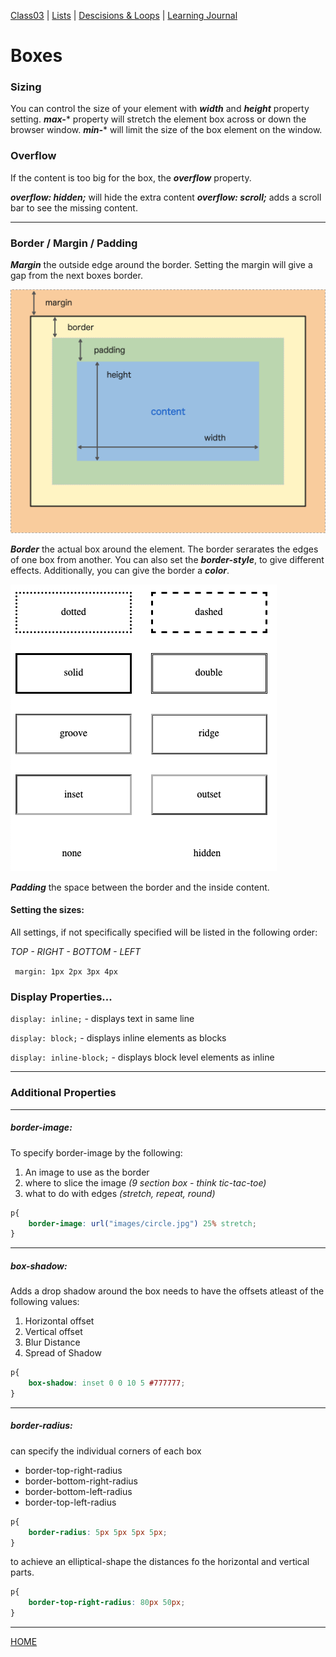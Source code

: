 [Class03](https://cassandraortiz.github.io/reading-notes/Class02/class-02) \| [Lists](https://cassandraortiz.github.io/reading-notes/Class03/class03_Lists) \| [Descisions & Loops](https://cassandraortiz.github.io/reading-notes/Class03/class03_DescisionsLoops) \| [Learning Journal](https://cassandraortiz.github.io/reading-notes/Class03/class03_journal)

# Boxes

### Sizing
You can control the size of your element with ***width*** and ***height*** property setting.  ***max-**** property will stretch the element box across or down the browser window. ***min-**** will limit the size of the box element on the window.

### Overflow

If the content is too big for the box, the ***overflow*** property. 

***overflow: hidden;*** will hide the extra content ***overflow: scroll;*** adds a scroll bar to see the missing content.

---

### Border / Margin / Padding

***Margin*** the outside edge around the border. Setting the margin will give a gap from the next boxes border.

![Border/Margin/Padding](/pics/css-box-model.png)

***Border*** the actual box around the element. The border serarates the edges of one box from another.   You can also set the ***border-style***, to give different effects.  Additionally, you can give the border a ***color***.

![border-style](/pics/lineStyles.png)

***Padding*** the space between the border and the inside content.

#### Setting the sizes: 

All settings, if not specifically specified will be listed in the following order: 

 *TOP - RIGHT - BOTTOM - LEFT*

 ` margin: 1px 2px 3px 4px`

### Display Properties...

`display: inline;` - displays text in same line

`display: block;` - displays inline elements as blocks

`display: inline-block;` - displays block level elements as inline 

---
### Additional Properties
---
##### border-image:
To specify border-image by the following:
  1. An image to use as the border
  2. where to slice the image *(9 section box - think tic-tac-toe)*
  3. what to do with edges *(stretch, repeat, round)*

```css
p{
    border-image: url("images/circle.jpg") 25% stretch;
}
```
---
##### box-shadow:
Adds a drop shadow around the box needs to have the offsets atleast of the following values:
1. Horizontal offset
2. Vertical offset
3. Blur Distance
4. Spread of Shadow

```css
p{
    box-shadow: inset 0 0 10 5 #777777;
}
```
---
##### border-radius:
can specify the individual corners of each box

- border-top-right-radius
- border-bottom-right-radius
- border-bottom-left-radius
- border-top-left-radius

```css
p{
    border-radius: 5px 5px 5px 5px;
}
```

to achieve an elliptical-shape the distances fo the horizontal and vertical parts. 

```css
p{
    border-top-right-radius: 80px 50px;
}
```


---

[HOME](https://cassandraortiz.github.io/reading-notes)






<!--
Referenced for pictures:
 https://sabe.io/classes/css/css-box-model-padding-border-margin
 https://flaviocopes.com/css-border/
 https://css-tricks.com/understanding-border-image/
